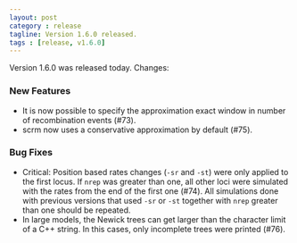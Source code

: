 ```yaml
---
layout: post
category : release
tagline: Version 1.6.0 released.
tags : [release, v1.6.0]
---
```


Version 1.6.0 was released today. Changes:

### New Features
+ It is now possible to specify the approximation exact window in number 
  of recombination events (#73).
+ scrm now uses a conservative approximation by default (#75).

### Bug Fixes
+ Critical:  Position based rates changes (`-sr` and `-st`) were only
  applied to the first locus. If `nrep` was greater than one, all other loci 
  were simulated with the rates from the end of the first one (#74). 
  All simulations done with previous versions that used `-sr` or `-st` 
  together with `nrep` greater than one should be repeated. 
+ In large models, the Newick trees can get larger than the character limit
  of a C++ string. In this cases, only incomplete trees were printed (#76).

